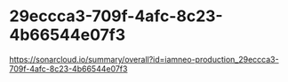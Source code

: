 # 29eccca3-709f-4afc-8c23-4b66544e07f3
https://sonarcloud.io/summary/overall?id=iamneo-production_29eccca3-709f-4afc-8c23-4b66544e07f3
